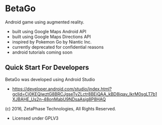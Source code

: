 # BetaGo
Android game using augmented reality.
 - built using Google Maps Android API
 - built using Google Maps Directions API
 - inspired by Pokemon Go by Niantic Inc.
 - currently deprecated for confidential reasons
 - android tutorials coming soon

## Quick Start For Developers

BetaGo was developed using Android Studio
 - https://developer.android.com/studio/index.html?gclid=Cj0KEQjwztG8BRCJgseTvZLctr8BEiQAA_kBD8iqav_IkrM0sgLT7b1XJBAHE_Us2n-48onMabU9NDsaAsig8P8HAQ

(c) 2016, ZetaPhase Technologies, All Rights Reserved.
- Licensed under GPLV3
